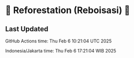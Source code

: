 
# 🌳 Reforestation (Reboisasi) 🌲

## Last Updated

GitHub Actions time: Thu Feb  6 10:21:04 UTC 2025

Indonesia/Jakarta time: Thu Feb  6 17:21:04 WIB 2025
